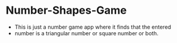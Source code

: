 # Number-Shapes-Game

* This is just a number game app where it finds that the entered 
* number is a triangular number or square number or both.
